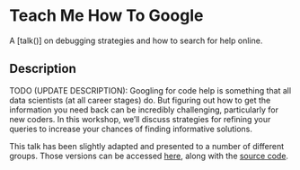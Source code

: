 # Teach Me How To Google 

A [talk()] on debugging strategies and how to search for help online.

## Description

TODO (UPDATE DESCRIPTION): Googling for code help is something that all data scientists (at all career stages) do. But figuring out how to get the information you need back can be incredibly challenging, particularly for new coders. In this workshop, we’ll discuss strategies for refining your queries to increase your chances of finding informative solutions.

This talk has been slightly adapted and presented to a number of different groups. Those versions can be accessed [here](https://samanthacsik.github.io/teach-me-how-to-google/), along with the [source code](https://github.com/samanthacsik/teach-me-how-to-google).

